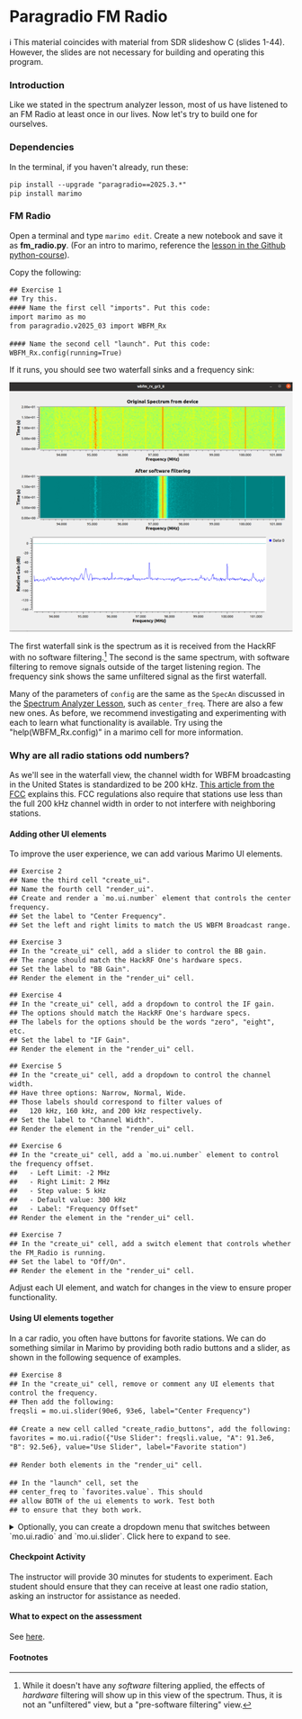 # Paragradio FM Radio

ℹ️ This material coincides with material from SDR slideshow C (slides 1-44).  However, the slides are not necessary for building and operating this program.

### Introduction

Like we stated in the spectrum analyzer lesson, most of us have listened to an FM Radio at least once in our lives. Now let's try to build one for ourselves. 

### Dependencies

In the terminal, if you haven't already, run these:

```
pip install --upgrade "paragradio==2025.3.*"
pip install marimo
```

### FM Radio

Open a terminal and type `marimo edit`. Create a new notebook and save it as **fm_radio.py**. (For an intro to marimo, reference the [lesson in the Github python-course](https://github.com/python-can-define-radio/python-course/blob/main/classroom_activities/Ch02_Advanced/01_marimo.md)).

Copy the following:

```python3
## Exercise 1
## Try this.
#### Name the first cell "imports". Put this code:
import marimo as mo
from paragradio.v2025_03 import WBFM_Rx

#### Name the second cell "launch". Put this code:
WBFM_Rx.config(running=True)
```

If it runs, you should see two waterfall sinks and a frequency sink:

![WBFM_Rx.png](https://github.com/python-can-define-radio/sdr-course/blob/main/resources/assets/WBFM_Rx.png?raw=true)  

The first waterfall sink is the spectrum as it is received from the HackRF with no software filtering.[^1] The second is the same spectrum, with software filtering to remove signals outside of the target listening region. The frequency sink shows the same unfiltered signal as the first waterfall.

Many of the parameters of `config` are the same as the `SpecAn` discussed in the [Spectrum Analyzer Lesson](https://github.com/python-can-define-radio/sdr-course/blob/main/classroom_activities/Ch01_Diving_in_Headfirst/020_Spec_A_paragradio.md), such as `center_freq`. There are also a few new ones. As before, we recommend investigating and experimenting with each to learn what functionality is available. Try using the "help(WBFM_Rx.config)" in a marimo cell for more information.

### Why are all radio stations odd numbers?

As we'll see in the waterfall view, the channel width for WBFM broadcasting in the United States is standardized to be 200 kHz. [This article from the FCC](https://www.fcc.gov/media/radio/fm-frequencies-end-odd-decimal) explains this. FCC regulations also require that stations use less than the full 200 kHz channel width in order to not interfere with neighboring stations.

#### Adding other UI elements

To improve the user experience, we can add various Marimo UI elements.

```python3
## Exercise 2
## Name the third cell "create_ui". 
## Name the fourth cell "render_ui".
## Create and render a `mo.ui.number` element that controls the center frequency.
## Set the label to "Center Frequency".
## Set the left and right limits to match the US WBFM Broadcast range.
```

```python3
## Exercise 3
## In the "create_ui" cell, add a slider to control the BB gain.
## The range should match the HackRF One's hardware specs.
## Set the label to "BB Gain".
## Render the element in the "render_ui" cell.
```

```python3
## Exercise 4
## In the "create_ui" cell, add a dropdown to control the IF gain. 
## The options should match the HackRF One's hardware specs.
## The labels for the options should be the words "zero", "eight", etc.
## Set the label to "IF Gain".
## Render the element in the "render_ui" cell.
```

```python3
## Exercise 5
## In the "create_ui" cell, add a dropdown to control the channel width. 
## Have three options: Narrow, Normal, Wide.
## Those labels should correspond to filter values of
##   120 kHz, 160 kHz, and 200 kHz respectively.
## Set the label to "Channel Width".
## Render the element in the "render_ui" cell.
```

```python3
## Exercise 6
## In the "create_ui" cell, add a `mo.ui.number` element to control the frequency offset.
##   - Left Limit: -2 MHz
##   - Right Limit: 2 MHz
##   - Step value: 5 kHz
##   - Default value: 300 kHz
##   - Label: "Frequency Offset"
## Render the element in the "render_ui" cell.
```

```python3
## Exercise 7
## In the "create_ui" cell, add a switch element that controls whether the FM_Radio is running.
## Set the label to "Off/On".
## Render the element in the "render_ui" cell.
```

<!-- ```python3
## Make a .... to control the squelch.
``` -->

Adjust each UI element, and watch for changes in the view to ensure proper functionality.

#### Using UI elements together

In a car radio, you often have buttons for favorite stations. We can do something similar in Marimo by providing both radio buttons and a slider, as shown in the following sequence of examples.

```python3
## Exercise 8
## In the "create_ui" cell, remove or comment any UI elements that control the frequency. 
## Then add the following:
freqsli = mo.ui.slider(90e6, 93e6, label="Center Frequency")

## Create a new cell called "create_radio_buttons", add the following:
favorites = mo.ui.radio({"Use Slider": freqsli.value, "A": 91.3e6, "B": 92.5e6}, value="Use Slider", label="Favorite station")

## Render both elements in the "render_ui" cell.

## In the "launch" cell, set the 
## center_freq to `favorites.value`. This should
## allow BOTH of the ui elements to work. Test both 
## to ensure that they both work.
```



<details><summary>Optionally, you can create a dropdown menu that switches between `mo.ui.radio` and `mo.ui.slider`. Click here to expand to see.</summary>

_Note: this will not be on our graded assignments._

Recommended: create a new notebook for this example called **fm_radio_dropdown.py**.

```python3
## In the first cell, put your imports as mentioned above.

## In the second cell, launch a WBFM receiver as above.
## In `config`, the center_freq should be set to the value of freq_ui_elem, which we create below.

## In the third cell:
tuner_ui = mo.ui.dropdown(["radio buttons", "slider"], label="Tune using", value="radio buttons", allow_select_none=False)

## In the fourth cell:
if tuner_ui.value == "slider":
    freq_ui_elem = mo.ui.slider(88e6, 108e6, 0.1e6, label="Station", show_value=True)
elif tuner_ui.value == "radio buttons":
    freq_ui_elem = mo.ui.radio({"Some station": 100.1e6, "Another": 102.3e6}, label="Station", value="Another")
else:
    raise ValueError('The dropdown menu should only have exactly two options: "slider" and "radio buttons". If you see this error, it most likely means that you have a typo or capitalization error.')

## In the fifth cell:
mo.md(f"""
{tuner_ui}  
{freq_ui_elem}
""")

```

This will create three UI elements:
- A dropdown that allows the user to choose between radio buttons and a slider.
- A slider that tunes the frequency.
- Radio buttons that tune the frequency to one of a collection of provided options.

</details>

#### Checkpoint Activity

The instructor will provide 30 minutes for students to experiment. Each student should ensure that they can receive at least one radio station, asking an instructor for assistance as needed.

#### What to expect on the assessment

See [here](https://github.com/python-can-define-radio/sdr-course/blob/main/classroom_activities/Ch01_Diving_in_Headfirst/020_Spec_A_paragradio.md#what-to-expect-on-the-assessment).

#### Footnotes

[^1]: While it doesn't have any _software_ filtering applied, the effects of _hardware_ filtering will show up in this view of the spectrum. Thus, it is not an "unfiltered" view, but a "pre-software filtering" view.
